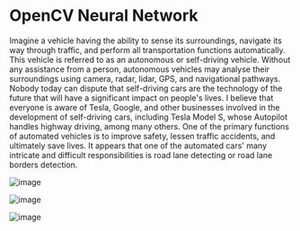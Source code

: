 # OpenCV Neural Network

Imagine a vehicle having the ability to sense its surroundings, navigate its way through traffic, and perform all transportation functions automatically. This vehicle is referred to as an autonomous or self-driving vehicle. Without any assistance from a person, autonomous vehicles may analyse their surroundings using camera, radar, lidar, GPS, and navigational pathways. Nobody today can dispute that self-driving cars are the technology of the future that will have a significant impact on people's lives. I believe that everyone is aware of Tesla, Google, and other businesses involved in the development of self-driving cars, including Tesla Model S, whose Autopilot handles highway driving, among many others. One of the primary functions of automated vehicles is to improve safety, lessen traffic accidents, and ultimately save lives. It appears that one of the automated cars' many intricate and difficult responsibilities is road lane detecting or road lane borders detection.

![image](https://user-images.githubusercontent.com/73929680/233860874-4dc5d48a-2e62-4e6c-984f-4262078d559b.png)

![image](https://user-images.githubusercontent.com/73929680/233860880-31b78af9-5f3d-45ae-ac78-e46e1ec71d2a.png)

![image](https://user-images.githubusercontent.com/73929680/233860894-0b1e1d0a-d41f-46d8-a871-fbccc37c1848.png)
